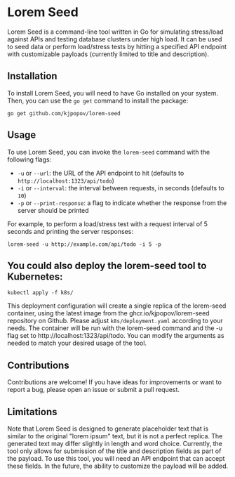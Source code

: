 # Lorem Seed

Lorem Seed is a command-line tool written in Go for simulating stress/load against APIs and testing database clusters under high load. It can be used to seed data or perform load/stress tests by hitting a specified API endpoint with customizable payloads (currently limited to title and description).

## Installation

To install Lorem Seed, you will need to have Go installed on your system. Then, you can use the `go get` command to install the package:
```
go get github.com/kjpopov/lorem-seed
```

## Usage

To use Lorem Seed, you can invoke the `lorem-seed` command with the following flags:

- `-u` or `--url`: the URL of the API endpoint to hit (defaults to `http://localhost:1323/api/todo`)
- `-i` or `--interval`: the interval between requests, in seconds (defaults to `10`)
- `-p` or `--print-response`: a flag to indicate whether the response from the server should be printed

For example, to perform a load/stress test with a request interval of 5 seconds and printing the server responses:

```
lorem-seed -u http://example.com/api/todo -i 5 -p
```

## You could also deploy the lorem-seed tool to Kubernetes:
```
kubectl apply -f k8s/
```
This deployment configuration will create a single replica of the lorem-seed container, using the latest image from the ghcr.io/kjpopov/lorem-seed repository on Github. Please adjust `k8s/deployment.yaml` according to your needs. The container will be run with the lorem-seed command and the -u flag set to http://localhost:1323/api/todo. You can modify the arguments as needed to match your desired usage of the tool.

## Contributions

Contributions are welcome! If you have ideas for improvements or want to report a bug, please open an issue or submit a pull request.

## Limitations
Note that Lorem Seed is designed to generate placeholder text that is similar to the original "lorem ipsum" text, but it is not a perfect replica. The generated text may differ slightly in length and word choice.
Currently, the tool only allows for submission of the title and description fields as part of the payload. To use this tool, you will need an API endpoint that can accept these fields. In the future, the ability to customize the payload will be added.